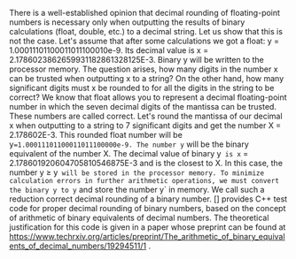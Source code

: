 
There is a well-established opinion that decimal rounding of floating-point numbers is necessary only when outputting the results of binary calculations (float, double, etc.) to a decimal string. Let us show that this is not the case. Let's assume that after some calculations we got a float: y = 1.00011101100011011100010e-9. Its decimal value is x = 2.1786023862659931182861328125E-3. Binary y will be written to the processor memory. The question arises, how many digits in the number x can be trusted when outputting x to a string? On the other hand, how many significant digits must x be rounded to for all the digits in the string to be correct?
 We know that float allows you to represent a decimal floating-point number in which the seven decimal digits of the mantissa can be trusted. These numbers are called correct. Let's round the mantissa of our decimal x when outputting to a string to 7 significant digits and get the number X = 2.178602E-3. This rounded float number will be y`=1.00011101100011011100000e-9. The number y` will be the binary equivalent of the number X. The decimal value of binary y` is x` = 2.178601920604705810546875E-3 and is the closest to X. In this case, the number y ≥ y` will be stored in the processor memory. To minimize calculation errors in further arithmetic operations, we must convert the binary y to y` and store the number y` in memory. We call such a reduction correct decimal rounding of a binary number.
[] provides C++ test code for proper decimal rounding of binary numbers, based on the concept of arithmetic of binary equivalents of decimal numbers. The theoretical justification for this code is given in a paper whose preprint can be found at https://www.techrxiv.org/articles/preprint/The_arithmetic_of_binary_equivalents_of_decimal_numbers/19294511/1 .


